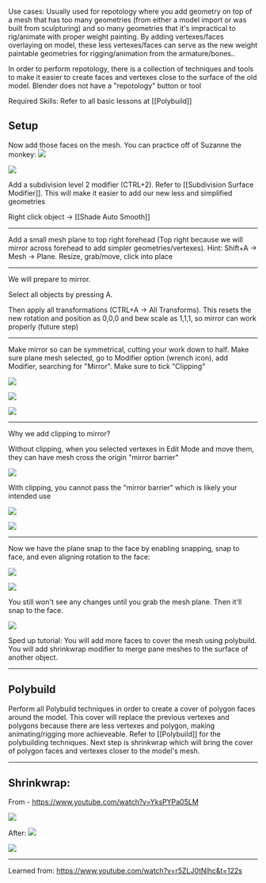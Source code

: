 
Use cases:
Usually used for repotology where you add geometry on top of a mesh that has too many geometries (from either a model import or was built from sculpturing) and so many geometries that it's impractical to rig/animate with proper weight painting. By adding vertexes/faces overlaying on model, these less vertexes/faces can serve as the new weight paintable geometries for rigging/animation from the armature/bones..

In order to perform repotology, there is a collection of techniques and tools to make it easier to create faces and vertexes close to the surface of the old model. Blender does not have a "repotology" button or tool


Required Skills: Refer to all basic lessons at [[Polybuild]]

## Setup

Now add those faces on the mesh. You can practice off of Suzanne the monkey:
![](https://i.imgur.com/7R0hCLp.png)

![](https://i.imgur.com/h6P0X6z.png)

Add a subdivision level 2 modifier (CTRL+2). Refer to [[Subdivision Surface Modifier]]. This will make it easier to add our new less and simplified geometries

Right click object -> [[Shade Auto Smooth]]

---

Add a small mesh plane to top right forehead (Top right because we will mirror across forehead to add simpler geometries/vertexes). Hint: Shift+A -> Mesh -> Plane. Resize, grab/move, click into place

---

We will prepare to mirror.

Select all objects by pressing A.

Then apply all transformations (CTRL+A -> All Transforms). This resets the new rotation and position as 0,0,0 and bew scale as 1,1,1, so mirror can work properly (future step)

---


Make mirror so can be symmetrical, cutting your work down to half. Make sure plane mesh selected, go to Modifier option (wrench icon), add Modifier, searching for "Mirror". Make sure to tick "Clipping"


![](https://i.imgur.com/kAGHVwy.png)

![](https://i.imgur.com/vfCoSWX.png)

![](https://i.imgur.com/V39ZMG3.png)


---

Why we add clipping to mirror?


Without clipping, when you selected vertexes in Edit Mode and move them, they can have mesh cross the origin "mirror barrier"


![](https://i.imgur.com/fBu5Ad7.png)


With clipping, you cannot pass the "mirror barrier" which is likely your intended use

![](https://i.imgur.com/d1PMHBr.png)

![](https://i.imgur.com/1LGE8BF.png)


---

Now we have the plane snap to the face by enabling snapping, snap to face, and even aligning rotation to the face:

![](https://i.imgur.com/hkABKMV.png)

![](https://i.imgur.com/QPpUfzr.png)

You still won't see any changes until you grab the mesh plane. Then it'll snap to the face.

![](https://i.imgur.com/bzIV6Y7.png)


Sped up tutorial:
You will add more faces to cover the mesh using polybuild. You will add shrinkwrap modifier to merge pane meshes to the surface of another object.


---


## Polybuild

Perform all Polybuild techniques in order to create a cover of polygon faces around the model. This cover will replace the previous vertexes and polygons because there are less vertexes and polygon, making animating/rigging more achieveable. Refer to [[Polybuild]] for the polybuilding techniques. Next step is shrinkwrap which will bring the cover of polygon faces and vertexes closer to the model's mesh.


---


## Shrinkwrap:
From - https://www.youtube.com/watch?v=YksPYPa05LM

![](https://i.imgur.com/bYgH5L8.png)

After:
![](https://i.imgur.com/L5UjHnu.png)

![](https://i.imgur.com/R3TipVO.png)


---


Learned from:
https://www.youtube.com/watch?v=r5ZLJ0tNlhc&t=122s